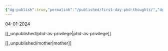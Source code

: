 ```yaml
---
{"dg-publish":true,"permalink":"/published/first-day-phd-thoughts/","dgPassFrontmatter":true,"noteIcon":""}
---
```


04-01-2024

[[_unpublished/phd-as-privilege\|phd-as-privilege]]

[[_unpublished/mother\|mother]]

